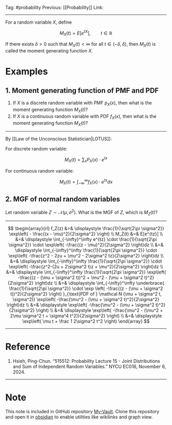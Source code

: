 Tag: #probability 
Previous: [[Probability]]
Link: 

---

For a random variable $X$, define

$$M_X(t) = E[e^{tX}], \qquad t \in \mathbb R$$

If there exists $\delta > 0$ such that $M_X(t) < \infty$ for all $t \in (-\delta, \delta)$, then $M_X(t)$ is called the moment generating function $X$.

# Examples

## 1. Moment generating function of PMF and PDF

1. If $X$ is a discrete random variable with PMF $p_X(x)$, then what is the moment generating function $M_X(t)$?
2. If $X$ is a continuous random variable with PDF $f_X(x)$, then what is the moment generating function $M_X(t)$?

---

By [[Law of the Unconscious Statistician|LOTUS]]:

For discrete random variable:

$$M_X(t) = \sum_x P_X(x) \cdot e^{tx}$$

For continuous random variable:

$$
M_X(t) = \int_{-\infty}^\infty f_X(x)\cdot e^{tx}dx
$$

## 2. MGF of normal random variables

Let random variable $Z \sim \mathcal N (\mu, \sigma^2)$. What is the MGF of $Z$, which is $M_Z(t)$?

---

$$
\begin{array}{rl}
	f_Z(z) &=& \displaystyle
	\frac{1}{\sqrt{2\pi \sigma^2}} \exp\left(
		- \frac{(x - \mu)^2}{2\sigma^2}
	\right) \\
	M_Z(t) &=& E[e^{tz}] \\
	&=& \displaystyle
	\int_{-\infty}^\infty e^{tz} \cdot \frac{1}{\sqrt{2\pi \sigma^2}} \cdot \exp\left(
		-\frac{(z - \mu)^2}{2\sigma^2} 
	\right)dz \\
	&=& \displaystyle
	\int_{-\infty}^\infty \frac{1}{\sqrt{2\pi \sigma^2}} \cdot \exp\left(
		-\frac{z^2 - 2zu + \mu^2 - 2\sigma^2 tz}{2\sigma^2}
	\right)dz \\
	&=& \displaystyle
	\int_{-\infty}^\infty \frac{1}{\sqrt{2\pi \sigma^2}} \cdot \exp\left(
		-\frac{z^2-(2u + 2\sigma^2 t)z + \mu^2}{2\sigma^2}
	\right)dz \\
	&=& \displaystyle 
	\int_{-\infty}^\infty \frac{1}{\sqrt{2\pi \sigma^2}} \exp\left(
		-\frac{(z - (\mu + \sigma^2 t))^2 + \mu^2 - (\mu + \sigma^2 t)^2}{2\sigma^2}
	\right)dz \\
	&=& \displaystyle
	\int_{-\infty}^\infty 
	\underbrace{
		\frac{1}{\sqrt{2\pi \sigma^2}} \cdot \exp
		\left(
			-\frac{(z - (\mu + \sigma^2 t))^2}{2\sigma^2}
		\right)
	}_{\text{PDF of } \mathcal N (\mu + \sigma^2 t, \sigma^2)}
	\exp\left(
		-\frac{\mu^2 - (\mu + \sigma^2 t)^2}{2\sigma^2}
	\right)dz \\
	&=& \displaystyle
	\exp\left(
		-\frac{\mu^2 - (\mu + \sigma^2 t)^2}{2\sigma^2}
	\right) \\
	&=& 
	\displaystyle
	\exp\left(
		-\frac{\mu^2 - (\mu^2 + 2\mu \sigma^2 t + \sigma^4 t^2)}{2\sigma^2}
	\right) \\
	&=& 
	\displaystyle
	\exp\left(
		\mu t + \frac 1 2\sigma^2 t^2
	\right)
\end{array}
$$

---

# Reference

1. Hsieh, Ping-Chun. “515512: Probability Lecture 15 - Joint Distributions and Sum of Independent Random Variables.” NYCU EC016, November 6, 2024.

---

# Note

This note is included in GitHub repository [My-Vault](https://github.com/LittleD3092/My-Vault.git). Clone this repository and open it in [obsidian](https://obsidian.md/) to enable utilities like wikilinks and graph view.